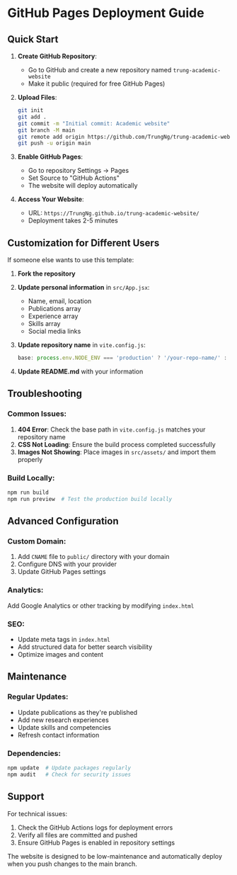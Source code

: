 # GitHub Pages Deployment Guide

## Quick Start

1. **Create GitHub Repository**:
   - Go to GitHub and create a new repository named `trung-academic-website`
   - Make it public (required for free GitHub Pages)

2. **Upload Files**:
   ```bash
   git init
   git add .
   git commit -m "Initial commit: Academic website"
   git branch -M main
   git remote add origin https://github.com/TrungNg/trung-academic-website.git
   git push -u origin main
   ```

3. **Enable GitHub Pages**:
   - Go to repository Settings → Pages
   - Set Source to "GitHub Actions"
   - The website will deploy automatically

4. **Access Your Website**:
   - URL: `https://TrungNg.github.io/trung-academic-website/`
   - Deployment takes 2-5 minutes

## Customization for Different Users

If someone else wants to use this template:

1. **Fork the repository**
2. **Update personal information** in `src/App.jsx`:
   - Name, email, location
   - Publications array
   - Experience array
   - Skills array
   - Social media links

3. **Update repository name** in `vite.config.js`:
   ```javascript
   base: process.env.NODE_ENV === 'production' ? '/your-repo-name/' : '/',
   ```

4. **Update README.md** with your information

## Troubleshooting

### Common Issues:

1. **404 Error**: Check the base path in `vite.config.js` matches your repository name
2. **CSS Not Loading**: Ensure the build process completed successfully
3. **Images Not Showing**: Place images in `src/assets/` and import them properly

### Build Locally:
```bash
npm run build
npm run preview  # Test the production build locally
```

## Advanced Configuration

### Custom Domain:
1. Add `CNAME` file to `public/` directory with your domain
2. Configure DNS with your provider
3. Update GitHub Pages settings

### Analytics:
Add Google Analytics or other tracking by modifying `index.html`

### SEO:
- Update meta tags in `index.html`
- Add structured data for better search visibility
- Optimize images and content

## Maintenance

### Regular Updates:
- Update publications as they're published
- Add new research experiences
- Update skills and competencies
- Refresh contact information

### Dependencies:
```bash
npm update  # Update packages regularly
npm audit   # Check for security issues
```

## Support

For technical issues:
1. Check the GitHub Actions logs for deployment errors
2. Verify all files are committed and pushed
3. Ensure GitHub Pages is enabled in repository settings

The website is designed to be low-maintenance and automatically deploy when you push changes to the main branch.

